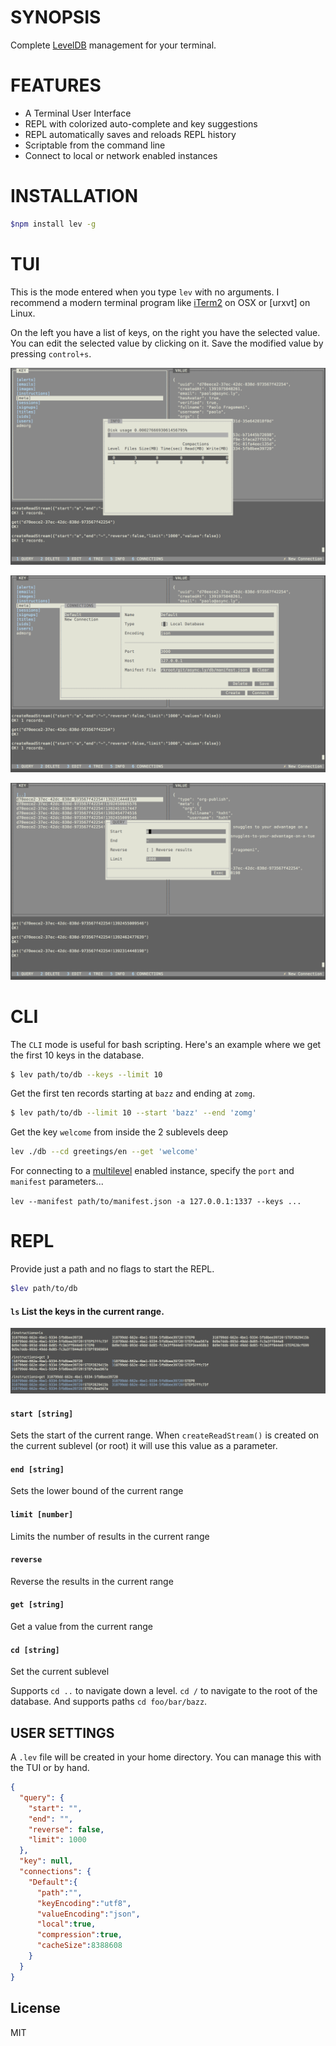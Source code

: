 # SYNOPSIS
Complete [LevelDB][0] management for your terminal.

# FEATURES
- A Terminal User Interface
- REPL with colorized auto-complete and key suggestions
- REPL automatically saves and reloads REPL history
- Scriptable from the command line
- Connect to local or network enabled instances

# INSTALLATION
```bash
$npm install lev -g
```

# TUI
This is the mode entered when you type `lev` with no arguments.
I recommend a modern terminal program like [iTerm2][2] on OSX or
[urxvt] on Linux.

On the left you have a list of keys, on the right you have the
selected value. You can edit the selected value by clicking on it.
Save the modified value by pressing `control+s`.

![img](/doc/1.png)

![img](/doc/2.png)

![img](/doc/3.png)


# CLI
The `CLI` mode is useful for bash scripting. Here's an example 
where we get the first 10 keys in the database.

```bash
$ lev path/to/db --keys --limit 10
```

Get the first ten records starting at `bazz` and ending at `zomg`.
```bash
$ lev path/to/db --limit 10 --start 'bazz' --end 'zomg'
```

Get the key `welcome` from inside the 2 sublevels deep
```bash
lev ./db --cd greetings/en --get 'welcome'
```

For connecting to a [multilevel][1] enabled instance, specify the 
`port` and `manifest` parameters...

`lev --manifest path/to/manifest.json -a 127.0.0.1:1337 --keys ...`

# REPL

Provide just a path and no flags to start the REPL.
```bash
$lev path/to/db
```

#### `ls` List the keys in the current range.

![img](/doc/4.png)

#### `start [string]`
Sets the start of the current range. When `createReadStream()` is
created on the current sublevel (or root) it will use this value
as a parameter.

#### `end [string]`
Sets the lower bound of the current range

#### `limit [number]`
Limits the number of results in the current range

#### `reverse`
Reverse the results in the current range

#### `get [string]`
Get a value from the current range

#### `cd [string]` 
Set the current sublevel

Supports `cd ..` to navigate down a level. `cd /` to navigate to the 
root of the database. And supports paths `cd foo/bar/bazz`.

## USER SETTINGS
A `.lev` file will be created in your home directory. You can manage this
with the TUI or by hand.

```json
{
  "query": {
    "start": "",
    "end": "",
    "reverse": false,
    "limit": 1000
  },
  "key": null,
  "connections": {
    "Default":{
      "path":"",
      "keyEncoding":"utf8",
      "valueEncoding":"json",
      "local":true,
      "compression":true,
      "cacheSize":8388608
    }
  }
}
```

[0]:https://github.com/rvagg/node-levelup
[1]:https://github.com/juliangruber/multilevel
[2]:http://www.iterm2.com/
[3]:http://software.schmorp.de/pkg/rxvt-unicode.html

## License
MIT
